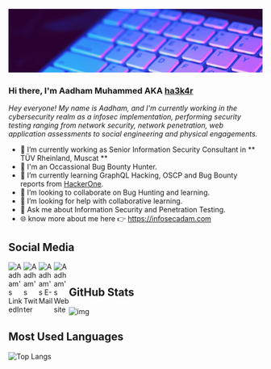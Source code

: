 ![img](Do%20Hacks%20to%20Secure.gif)

### Hi there, I'm Aadham Muhammed AKA [ha3k4r](https://twitter.com/ha3k4r)

*Hey everyone! My name is Aadham, and I'm currently working in the cybersecurity realm as a infosec implementation, performing security testing ranging from network security, network penetration, web application assessments to social engineering and physical engagements.*

- 🔭 I’m currently working as Senior Information Security Consultant in ** TÜV Rheinland, Muscat **
- 🐞 I'm an Occassional Bug Bounty Hunter.
- 📖 I’m currently learning GraphQL Hacking, OSCP and Bug Bounty reports from [HackerOne](https://hackerone.com).
- 👯 I’m looking to collaborate on Bug Hunting and learning.
- 🤔 I’m looking for help with collaborative learning.
- 💬 Ask me about Information Security and Penetration Testing.
- 🌐 know more about me here 👉 https://infosecadam.com

## Social Media
<a href="https://www.linkedin.com/in/aadham-muhammed">
  <img align="left" alt="Aadham's LinkedIn" width="30px" src="https://img.icons8.com/color/linkedin.png"/>
</a>
<a href="https://twitter.com/ha3k4r" target="_blank">
  <img align="left" alt="Aadham's Twitter" width="30px" src="https://img.icons8.com/color/twitter.png"/>
</a>
<a href="mailto:aadham.m@outlook.com" target="_blank">
  <img align="left" alt="Aadham's E-Mail" width="30px" src="https://img.icons8.com/color/microsoft-outlook-2019--v2.png" />
</a>
<a href="https://infosecadam.com" target="_blank">
  <img align="left" alt="Aadham's Website" width="30px" src="https://img.icons8.com/color/web.png" />
</a>

<br>


## GitHub Stats
![img](https://github-readme-stats.vercel.app/api?username=ha3k4r.sh&line_height=27&count_private=true&hide_border=true&show_icons=true&theme=tokyonight)

## Most Used Languages
![Top Langs](https://github-readme-stats.vercel.app/api/top-langs/?username=ha3k4r.sh&layout=compact&line_height=27&hide_border=true&theme=tokyonight)

